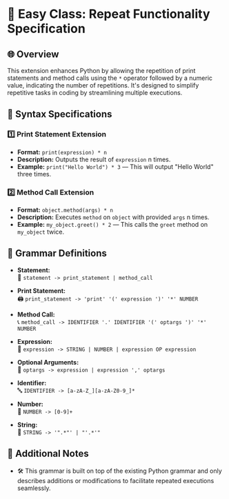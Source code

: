 # 🚀 Easy Class: Repeat Functionality Specification

## 🌐 Overview
This extension enhances Python by allowing the repetition of print statements and method calls using the `*` operator followed by a numeric value, indicating the number of repetitions. It's designed to simplify repetitive tasks in coding by streamlining multiple executions.

## 📝 Syntax Specifications

### 1️⃣ Print Statement Extension
- **Format:** `print(expression) * n`
- **Description:** Outputs the result of `expression` n times.
- **Example:** `print("Hello World") * 3` — This will output "Hello World" three times.

### 2️⃣ Method Call Extension
- **Format:** `object.method(args) * n`
- **Description:** Executes `method` on `object` with provided `args` n times.
- **Example:** `my_object.greet() * 2` — This calls the `greet` method on `my_object` twice.

## 📘 Grammar Definitions

- **Statement:**  
  📃 `statement -> print_statement | method_call`

- **Print Statement:**  
  🖨️ `print_statement -> 'print' '(' expression ')' '*' NUMBER`

- **Method Call:**  
  📞 `method_call -> IDENTIFIER '.' IDENTIFIER '(' optargs ')' '*' NUMBER`

- **Expression:**  
  🧮 `expression -> STRING | NUMBER | expression OP expression`

- **Optional Arguments:**  
  📌 `optargs -> expression | expression ',' optargs`

- **Identifier:**  
  🔤 `IDENTIFIER -> [a-zA-Z_][a-zA-Z0-9_]*`

- **Number:**  
  🔢 `NUMBER -> [0-9]+`

- **String:**  
  📜 `STRING -> '".*"' | "'.*'"`

## 📄 Additional Notes
- 🛠 This grammar is built on top of the existing Python grammar and only describes additions or modifications to facilitate repeated executions seamlessly.


